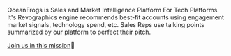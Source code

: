 OceanFrogs is Sales and Market Intelligence Platform For Tech Platforms. It's Revographics engine recommends best-fit accounts using engagement market signals, technology spend, etc. Sales Reps use talking points summarized by our platform to perfect their pitch.

[Join us in this mission](https://www.oceanfrogs.com/career/)🚀
